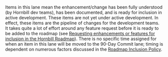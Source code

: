 Items in this lane mean the enhancement/change has been fully understood (by Hornbill dev teams), has been documented, and is ready for inclusion in active development. These items are not yet under active development. In effect, these items are the pipeline of changes for the development teams. It takes quite a lot of effort around any feature request before it is ready to be added to the roadmap (see [Requesting enhancements or features for inclusion in the Hornbill Roadmap](/esp-fundamentals/about/about-roadmap#requesting-enhancements-or-features-for-inclusion-in-the-hornbill-roadmaps)). There is no specific time assigned for when an item in this lane will be moved to the 90-Day Commit lane; timing is dependent on numerous factors discussed in the [Roadmap Inclusion Policy](/esp-fundamentals/about/about-roadmap#roadmap-inclusion-policy).

